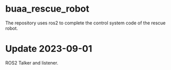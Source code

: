 # buaa_rescue_robot
The repository uses ros2 to complete the control system code of the rescue robot.
# Update 2023-09-01
ROS2 Talker and listener.

